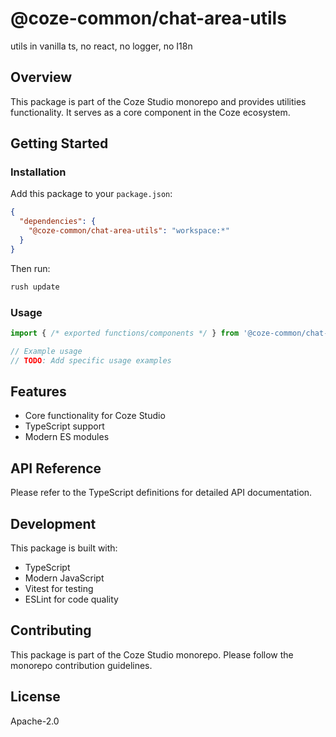 # @coze-common/chat-area-utils

utils in vanilla ts, no react, no logger, no I18n

## Overview

This package is part of the Coze Studio monorepo and provides utilities functionality. It serves as a core component in the Coze ecosystem.

## Getting Started

### Installation

Add this package to your `package.json`:

```json
{
  "dependencies": {
    "@coze-common/chat-area-utils": "workspace:*"
  }
}
```

Then run:

```bash
rush update
```

### Usage

```typescript
import { /* exported functions/components */ } from '@coze-common/chat-area-utils';

// Example usage
// TODO: Add specific usage examples
```

## Features

- Core functionality for Coze Studio
- TypeScript support
- Modern ES modules

## API Reference

Please refer to the TypeScript definitions for detailed API documentation.

## Development

This package is built with:

- TypeScript
- Modern JavaScript
- Vitest for testing
- ESLint for code quality

## Contributing

This package is part of the Coze Studio monorepo. Please follow the monorepo contribution guidelines.

## License

Apache-2.0
